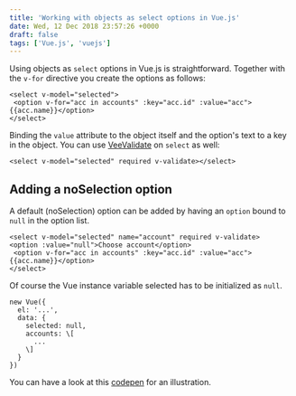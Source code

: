 ```yaml
---
title: 'Working with objects as select options in Vue.js'
date: Wed, 12 Dec 2018 23:57:26 +0000
draft: false
tags: ['Vue.js', 'vuejs']
---
```


Using objects as `select` options in Vue.js is straightforward. Together with the `v-for` directive you create the options as follows:

```
<select v-model="selected">
 <option v-for="acc in accounts" :key="acc.id" :value="acc">{{acc.name}}</option>
</select>
```

Binding the `value` attribute to the object itself and the option's text to a key in the object. You can use [VeeValidate](https://baianat.github.io/vee-validate/) on `select` as well:

```
<select v-model="selected" required v-validate></select>
```

Adding a noSelection option
---------------------------

A default (noSelection) option can be added by having an `option` bound to `null` in the option list.

```
<select v-model="selected" name="account" required v-validate>
<option :value="null">Choose account</option>
 <option v-for="acc in accounts" :key="acc.id" :value="acc">{{acc.name}}</option>
</select>
```

Of course the Vue instance variable selected has to be initialized as `null`.

```
new Vue({
  el: '...',
  data: {
    selected: null,
    accounts: \[
      ...
    \]
  }
})
```

You can have a look at this [codepen](https://codepen.io/amuponda/pen/jXNxMW?editors=1111) for an illustration.